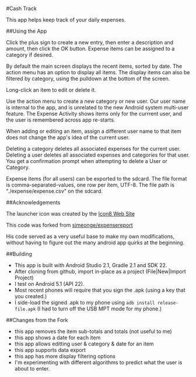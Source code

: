 #Cash Track

This app helps keep track of your daily expenses.

##Using the App

Click the plus sign to create a new entry, then enter a description and amount, then
click the OK button. Expense items can be assigned to a category if desired.

By default the main screen displays the recent items, sorted by date. The action menu has an
option to display all items. The display items can also be filtered by category, using
the pulldown at the bottom of the screen.

Long-click an item to edit or delete it.

Use the action menu to create a new category or new user. Our user name is internal to
the app, and is unrelated to the new Android system multi-user feature. The Expense Activity
shows items only for the currrent user, and the user is remembered across app re-starts.

When adding or editing an item, assign a different user name to that item does not change
the app's idea of the current user.

Deleting a category deletes all associated expenses for the current user. Deleting a user
deletes all associated expenses and categories for that user. You get a confirmation
prompt when attempting to delete a User or Category.

Expense items (for all users) can be exported to the sdcard. The file format is
comma-separated-values, one row per item, UTF-8. The file path is "./expense/expense.csv"
on the sdcard.

##Acknowledgements

The launcher icon was created by the [Icon8 Web Site](https://icons8.com/)

This code was forked from [simeonge/expensereport](https://github.com/simeonge/expensereport)

His code served as a very useful base to make my own modifications, without having to figure
out the many android app quirks at the beginning.

##Building

- This app is built with Android Studio 2.1, Gradle 2.1 and SDK 22.
- After cloning from github, import in-place as a project (File|New|Import Project)
- I test on Android 5.1 (API 22).
- Most recent phones will require that you sign the .apk (using a key that you created.)
- I side-load the signed .apk to my phone using `adb install release-file.apk` (I had to turn
off the USB MPT mode for my phone.)

##Changes from the Fork

- this app removes the item sub-totals and totals (not useful to me)
- this app shows a date for each item
- this app allows editting user & category & date for an item
- this app supports data export
- this app has more display filtering options
- I'm experimenting with different algorithms to predict what the user is about to enter.

